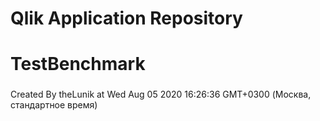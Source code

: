 # Qlik Application Repository 
# TestBenchmark
### 
Created By theLunik at Wed Aug 05 2020 16:26:36 GMT+0300 (Москва, стандартное время)